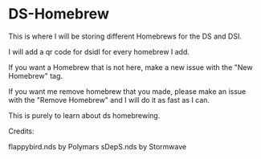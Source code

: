 # DS-Homebrew

This is where I will be storing different Homebrews for the DS and DSI.

I will add a qr code for dsidl for every homebrew I add.

If you want a Homebrew that is not here, make a new issue with the "New Homebrew" tag.

If you want me remove homebrew that you made, please make an issue with the "Remove Homebrew" and I will do it as fast as I can.

This is purely to learn about ds homebrewing.

Credits:

flappybird.nds by Polymars
sDepS.nds by Stormwave

